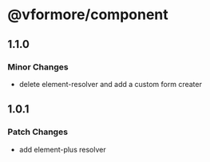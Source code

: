 # @vformore/component

## 1.1.0

### Minor Changes

- delete element-resolver and add a custom form creater

## 1.0.1

### Patch Changes

- add element-plus resolver
